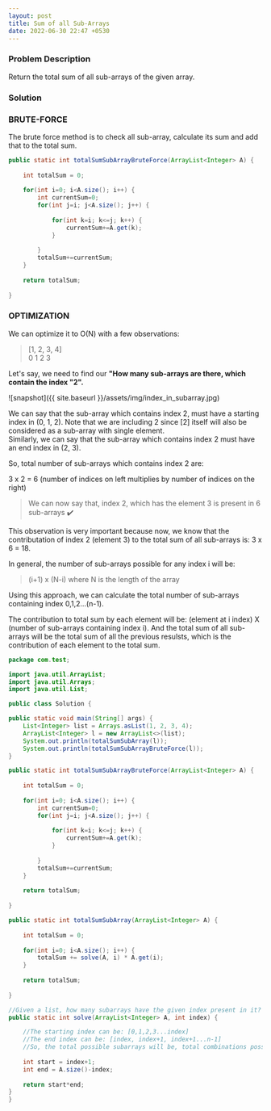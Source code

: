 ```yaml
---
layout: post
title: Sum of all Sub-Arrays
date: 2022-06-30 22:47 +0530
---
```


### Problem Description

Return the total sum of all sub-arrays of the given array.

### Solution

### BRUTE-FORCE

The brute force method is to check all sub-array, calculate its sum and add that to the total sum.

```java
public static int totalSumSubArrayBruteForce(ArrayList<Integer> A) {
    
    int totalSum = 0;
    
    for(int i=0; i<A.size(); i++) {
        int currentSum=0;
        for(int j=i; j<A.size(); j++) {
            
            for(int k=i; k<=j; k++) {
                currentSum+=A.get(k);
            }
            
        }
        totalSum+=currentSum;
    }
    
    return totalSum;
    
}
```

### OPTIMIZATION

We can optimize it to O(N) with a few observations:  

> [1, 2, 3, 4]  
> 0  1  2  3

Let's say, we need to find our __"How many sub-arrays are there, which contain the index "2".__

![snapshot]({{ site.baseurl }}/assets/img/index_in_subarray.jpg)

We can say that the sub-array which contains index 2, must have a starting index in (0, 1, 2). Note that we are including 2 since [2] itself will also be considered as a sub-array with single element.  
Similarly, we can say that the sub-array which contains index 2 must have an end index in (2, 3).

So, total number of sub-arrays which contains index 2 are:  

3 x 2 = 6 (number of indices on left multiplies by number of indices on the right)  

> We can now say that, index 2, which has the element 3 is present in 6 sub-arrays :heavy_check_mark:

This observation is very important because now, we know that the contributation of index 2 (element 3) to the total sum of all sub-arrays is: 3 x 6 = 18.

In general, the number of sub-arrays possible for any index i will be:  

> (i+1) x (N-i) where N is the length of the array

Using this approach, we can calculate the total number of sub-arrays containing index 0,1,2...(n-1).  

The contribution to total sum by each element will be: (element at i index) X (number of sub-arrays containing index i). And the total sum of all sub-arrays will be the total sum of all the previous resulsts, which is the contribution of each element to the total sum.

```java
package com.test;

import java.util.ArrayList;
import java.util.Arrays;
import java.util.List;

public class Solution {

public static void main(String[] args) {
    List<Integer> list = Arrays.asList(1, 2, 3, 4);
    ArrayList<Integer> l = new ArrayList<>(list);
    System.out.println(totalSumSubArray(l));
    System.out.println(totalSumSubArrayBruteForce(l));
}

public static int totalSumSubArrayBruteForce(ArrayList<Integer> A) {
    
    int totalSum = 0;
    
    for(int i=0; i<A.size(); i++) {
        int currentSum=0;
        for(int j=i; j<A.size(); j++) {
            
            for(int k=i; k<=j; k++) {
                currentSum+=A.get(k);
            }
            
        }
        totalSum+=currentSum;
    }
    
    return totalSum;
    
}

public static int totalSumSubArray(ArrayList<Integer> A) {
    
    int totalSum = 0;
    
    for(int i=0; i<A.size(); i++) {
        totalSum += solve(A, i) * A.get(i);
    }
    
    return totalSum;
    
}

//Given a list, how many subarrays have the given index present in it?
public static int solve(ArrayList<Integer> A, int index) {

    //The starting index can be: [0,1,2,3...index]
    //The end index can be: [index, index+1, index+1...n-1]
    //So, the total possible subarrays will be, total combinations possible for the above values
    
    int start = index+1;
    int end = A.size()-index;
    
    return start*end;
}
}
```
